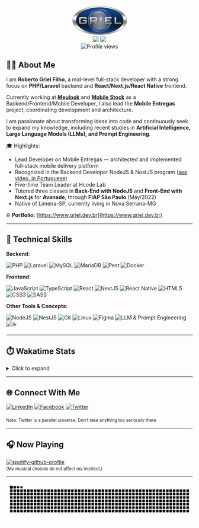 <div align="center">
<a href="https://www.griel.dev.br" target="_blank">
  <img src="https://github.com/robertogriel/robertogriel/blob/main/assets/logo.png" alt="Roberto Griel Filho" />
  </a>
</div>

<div align="center">
  <img src="https://github-readme-stats.vercel.app/api/top-langs/?username=robertogriel&langs_count=20&theme=react&hide=stars&count_private=true&show_icons=true&layout=compact" />
  <img src="https://github-readme-stats.vercel.app/api?username=robertogriel&show_icons=true&theme=react&include_all_commits=true&count_private=true" />
</div>

<div align="center">
  <img src="https://komarev.com/ghpvc/?username=robertogriel" alt="Profile views">
</div>


## 👨‍💻 About Me

I am **Roberto Griel Filho**, a mid-level full-stack developer with a strong focus on **PHP/Laravel** backend and **React/Next.js/React Native** frontend.

Currently working at **[Meulook](https://www.meulook.com)** and **[Mobile Stock](https://www.mobilestock.com.br)** as a Backend/Frontend/Mobile Developer, I also lead the **Mobile Entregas** project, coordinating development and architecture.

I am passionate about transforming ideas into code and continuously seek to expand my knowledge, including recent studies in **Artificial Intelligence, Large Language Models (LLMs), and Prompt Engineering**.

🎓 Highlights:
- Lead Developer on Mobile Entregas — architected and implemented full-stack mobile delivery platform
- Recognized in the Backend Developer NodeJS & NestJS program ([see video, in Portuguese](https://youtu.be/Cso7Dzmpzw8?t=4051))  
- Five-time Team Leader at Hcode Lab  
- Tutored three classes in **Back-End with NodeJS** and **Front-End with Next.js** for **Avanade**, through **FIAP São Paulo** (May/2022)  
- Native of Limeira-SP, currently living in Nova Serrana-MG  

🌐 **Portfolio:** [https://www.griel.dev.br](https://www.griel.dev.br)

---

## 🧰 Technical Skills

**Backend:**

![PHP](https://img.shields.io/badge/PHP-Advanced-brightgreen)
![Laravel](https://img.shields.io/badge/Laravel-Advanced-brightgreen)
![MySQL](https://img.shields.io/badge/MySQL-Advanced-brightgreen)
![MariaDB](https://img.shields.io/badge/MariaDB-Advanced-brightgreen)
![Pest](https://img.shields.io/badge/Pest-Testing-brightgreen)
![Docker](https://img.shields.io/badge/Docker-Experienced-blue)

**Frontend:**

![JavaScript](https://img.shields.io/badge/JavaScript-Advanced-brightgreen)
![TypeScript](https://img.shields.io/badge/TypeScript-Advanced-brightgreen)
![React](https://img.shields.io/badge/React-Advanced-brightgreen)
![NextJS](https://img.shields.io/badge/NextJS-Advanced-brightgreen)
![React Native](https://img.shields.io/badge/React%20Native-Advanced-brightgreen)
![HTML5](https://img.shields.io/badge/HTML5-Advanced-brightgreen)
![CSS3](https://img.shields.io/badge/CSS3-Advanced-brightgreen)
![SASS](https://img.shields.io/badge/SASS-Advanced-brightgreen)

**Other Tools & Concepts:**

![NodeJS](https://img.shields.io/badge/NodeJS-Intermediate-green)
![NestJS](https://img.shields.io/badge/NestJS-Beginner-yellowgreen)
![Git](https://img.shields.io/badge/Git-Advanced-brightgreen)
![Linux](https://img.shields.io/badge/Linux-Advanced-brightgreen)
![Figma](https://img.shields.io/badge/Figma-Design-blue)
![LLM & Prompt Engineering](https://img.shields.io/badge/Studying-LLMs%20&%20Prompt%20Engineering-lightgrey)
![☕](https://img.shields.io/badge/Coffee-Ultra%20Advanced-blue)

---

## ⏱️ Wakatime Stats

<details>
<summary>Click to expand</summary>
<img src="https://wakatime.com/badge/user/86183310-adf3-4fce-b1f5-33f5e99f7510.svg" alt="Wakatime badge" />
<img src="https://github-readme-stats.vercel.app/api/wakatime?username=robertogriel&theme=react" />
</details>

---

## 🌐 Connect With Me

[![LinkedIn](https://img.shields.io/badge/LinkedIn-0077B5?style=for-the-badge&logo=linkedin&logoColor=white)](https://www.linkedin.com/in/roberto-griel-filho/)
[![Facebook](https://img.shields.io/badge/Facebook-1877F2?style=for-the-badge&logo=facebook&logoColor=white)](https://www.facebook.com/robertogrielfilho)
[![Twitter](https://img.shields.io/badge/Twitter-1DA1F2?style=for-the-badge&logo=twitter&logoColor=white)](https://twitter.com/robertogriel)

<sub>Note: Twitter is a parallel universe. Don’t take anything too seriously there</sub>

---

## 🎧 Now Playing

[![spotify-github-profile](https://spotify-github-profile.kittinanx.com/api/view?uid=5pgzy44f9patgnsnhd99fh0h7&cover_image=true&theme=novatorem&show_offline=false&background_color=121212&interchange=true&bar_color=53b14f&bar_color_cover=true)](https://spotify-github-profile.vercel.app/api/view?uid=5pgzy44f9patgnsnhd99fh0h7&redirect=true)
<br>
<small>(My musical choices do not affect my intellect.)</small>

---

![Snake animation](https://github.com/robertogriel/robertogriel/blob/main/assets/snake.svg)
